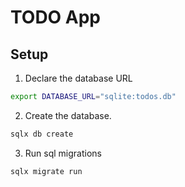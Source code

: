# TODO App

## Setup

1. Declare the database URL

```sh
export DATABASE_URL="sqlite:todos.db"
```

2. Create the database.

```sh
sqlx db create
```

3. Run sql migrations

```sh
sqlx migrate run
```

